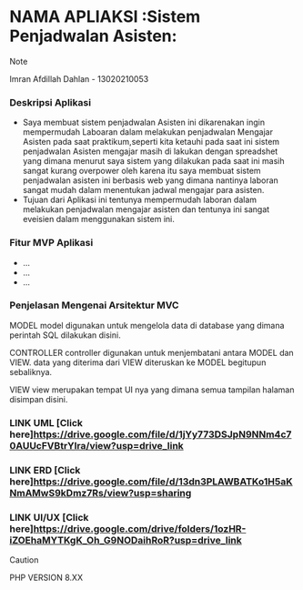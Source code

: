 # NAMA APLIAKSI :Sistem Penjadwalan Asisten:
> [!NOTE]
> Imran Afdillah Dahlan - 13020210053


### Deskripsi Aplikasi
- Saya membuat sistem penjadwalan Asisten ini dikarenakan ingin mempermudah Laboaran dalam melakukan penjadwalan Mengajar Asisten pada saat praktikum,seperti kita ketauhi pada saat ini sistem penjadwalan Asisten mengajar masih di lakukan dengan spreadshet yang dimana menurut saya sistem yang dilakukan pada saat ini masih sangat kurang overpower oleh karena itu saya membuat sistem penjadwalan asisten ini berbasis web yang dimana nantinya laboran sangat mudah dalam menentukan jadwal mengajar para asisten.
- Tujuan dari Aplikasi ini tentunya mempermudah laboran dalam melakukan penjadwalan mengajar asisten dan tentunya ini sangat eveisien dalam menggunakan sistem ini.
  

### Fitur MVP Aplikasi
- ...
- ...
- ...


### Penjelasan Mengenai Arsitektur MVC
MODEL model digunakan untuk mengelola data di database yang dimana perintah SQL dilakukan disini.

CONTROLLER controller digunakan untuk menjembatani antara MODEL dan VIEW. data yang diterima dari VIEW diteruskan ke MODEL begitupun sebaliknya.

VIEW view merupakan tempat UI nya yang dimana semua tampilan halaman disimpan disini.


### LINK UML [Click here]https://drive.google.com/file/d/1jYy773DSJpN9NNm4c70AUUcFVBtrYIra/view?usp=drive_link
### LINK ERD [Click here]https://drive.google.com/file/d/13dn3PLAWBATKo1H5aKNmAMwS9kDmz7Rs/view?usp=sharing
### LINK UI/UX [Click here]https://drive.google.com/drive/folders/1ozHR-iZOEhaMYTKgK_Oh_G9NODaihRoR?usp=drive_link



> [!CAUTION]
> PHP VERSION 8.XX




